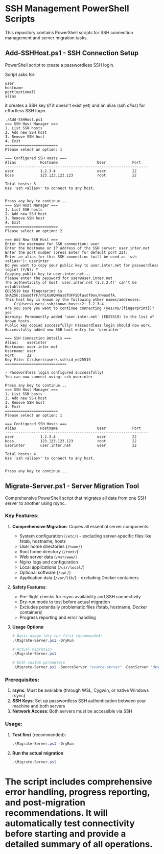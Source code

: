 # SSH Management PowerShell Scripts

This repository contains PowerShell scripts for SSH connection management and server migration tasks.

## Add-SSHHost.ps1 - SSH Connection Setup

PowerShell script to create a passwordless SSH login.

Script asks for:
```
user
hostname
port(optional)
alias
```
it creates a SSH key (if it doesn't exist yet) and an alias (ssh *alias*) for effortless SSH login.

```
./Add-SSHHost.ps1
=== SSH Host Manager ===
1. List SSH hosts
2. Add new SSH host
3. Remove SSH host
4. Exit
========================
Please select an option: 1

=== Configured SSH Hosts ===
Alias           Hostname                  User            Port    
-----------------------------------------------------------------
user            1.2.3.4                   user            22      
boss            123.123.123.123           root            22      

Total hosts: 3
Use 'ssh <alias>' to connect to any host.


Press any key to continue...
=== SSH Host Manager ===
1. List SSH hosts
2. Add new SSH host
3. Remove SSH host
4. Exit
========================
Please select an option: 2

=== Add New SSH Host ===
Enter the username for SSH connection: user
Enter the hostname or IP address of the SSH server: user.inter.net
Enter the port number (press Enter for default port 22): 
Enter an alias for this SSH connection (will be used as 'ssh <alias>'): userinter
Do you want to copy your public key to user.inter.net for passwordless login? (Y/N): Y
Copying public key to user.inter.net...
Please enter the password for user@user.inter.net
The authenticity of host 'user.inter.net (1.2.3.4)' can't be established.
ED25519 key fingerprint is SHA256:zGasdfrF/nhLKs0QM4asdfUFFSDlasdf9ov/nwasdfA.
This host key is known by the following other names/addresses:
    C:\Users\user/.ssh/known_hosts:2: 1.2.3.4
Are you sure you want to continue connecting (yes/no/[fingerprint])? yes
Warning: Permanently added 'user.inter.net' (ED25519) to the list of known hosts.
Public key copied successfully! Passwordless login should now work.
Successfully added new SSH host entry for 'userinter'

=== SSH Connection Details ===
Alias:    userinter
Hostname: user.inter.net
Username: user
Port:     22
Key File: C:\Users\user\.ssh\id_ed25519
============================

✓ Passwordless login configured successfully!
You can now connect using: ssh userinter

Press any key to continue...
=== SSH Host Manager ===
1. List SSH hosts
2. Add new SSH host
3. Remove SSH host
4. Exit
========================
Please select an option: 1

=== Configured SSH Hosts ===
Alias           Hostname                  User            Port    
-----------------------------------------------------------------
user            1.2.3.4                   user            22      
boss            123.123.123.123           root            22      
userinter       user.inter.net            user            22      

Total hosts: 4
Use 'ssh <alias>' to connect to any host.


Press any key to continue...
```

## Migrate-Server.ps1 - Server Migration Tool

Comprehensive PowerShell script that migrates all data from one SSH server to another using rsync.

### Key Features:

1. **Comprehensive Migration**: Copies all essential server components:
   - System configuration (`/etc/`) - excluding server-specific files like fstab, hostname, hosts
   - User home directories (`/home/`)
   - Root home directory (`/root/`)
   - Web server data (`/var/www/`)
   - Nginx logs and configuration
   - Local applications (`/usr/local/`)
   - Optional software (`/opt/`)
   - Application data (`/var/lib/`) - excluding Docker containers

2. **Safety Features**:
   - Pre-flight checks for rsync availability and SSH connectivity
   - Dry-run mode to test before actual migration
   - Excludes potentially problematic files (fstab, hostname, Docker containers)
   - Progress reporting and error handling

3. **Usage Options**:
   ```powershell
   # Basic usage (dry run first recommended)
   .\Migrate-Server.ps1 -DryRun
   
   # Actual migration
   .\Migrate-Server.ps1
   
   # With custom parameters
   .\Migrate-Server.ps1 -SourceServer "source-server" -DestServer "dest-server" -SSHUser "root" -Verbose
   ```

### Prerequisites:

1. **rsync**: Must be available (through WSL, Cygwin, or native Windows rsync)
2. **SSH Keys**: Set up passwordless SSH authentication between your machine and both servers
3. **Network Access**: Both servers must be accessible via SSH

### Usage:

1. **Test first** (recommended):
   ```powershell
   .\Migrate-Server.ps1 -DryRun
   ```

2. **Run the actual migration**:
   ```powershell
   .\Migrate-Server.ps1
   ```

The script includes comprehensive error handling, progress reporting, and post-migration recommendations. It will automatically test connectivity before starting and provide a detailed summary of all operations.
=======
